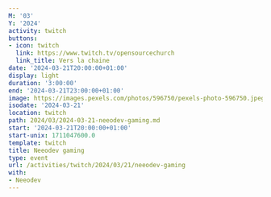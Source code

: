 ```yaml
---
M: '03'
Y: '2024'
activity: twitch
buttons:
- icon: twitch
  link: https://www.twitch.tv/opensourcechurch
  link_title: Vers la chaine
date: '2024-03-21T20:00:00+01:00'
display: light
duration: '3:00:00'
end: '2024-03-21T23:00:00+01:00'
image: https://images.pexels.com/photos/596750/pexels-photo-596750.jpeg
isodate: '2024-03-21'
location: twitch
path: 2024/03/2024-03-21-neeodev-gaming.md
start: '2024-03-21T20:00:00+01:00'
start-unix: 1711047600.0
template: twitch
title: Neeodev gaming
type: event
url: /activities/twitch/2024/03/21/neeodev-gaming
with:
- Neeodev
---
```

